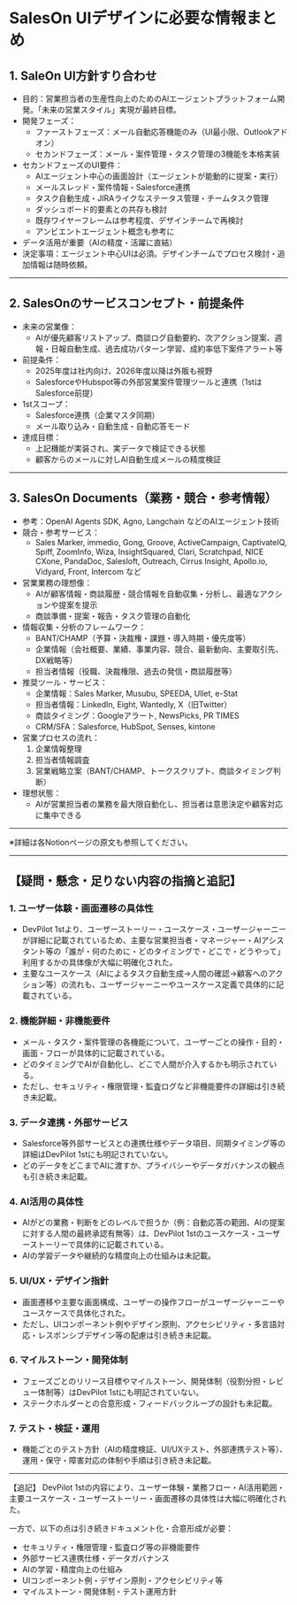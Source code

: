 # SalesOn UIデザインに必要な情報まとめ

## 1. SaleOn UI方針すり合わせ
- 目的：営業担当者の生産性向上のためのAIエージェントプラットフォーム開発。「未来の営業スタイル」実現が最終目標。
- 開発フェーズ：
  - ファーストフェーズ：メール自動応答機能のみ（UI最小限、Outlookアドオン）
  - セカンドフェーズ：メール・案件管理・タスク管理の3機能を本格実装
- セカンドフェーズのUI要件：
  - AIエージェント中心の画面設計（エージェントが能動的に提案・実行）
  - メールスレッド・案件情報・Salesforce連携
  - タスク自動生成・JIRAライクなステータス管理・チームタスク管理
  - ダッシュボード的要素との共存も検討
  - 既存ワイヤーフレームは参考程度、デザインチームで再検討
  - アンビエントエージェント概念も参考に
- データ活用が重要（AIの精度・活躍に直結）
- 決定事項：エージェント中心UIは必須。デザインチームでプロセス検討・追加情報は随時依頼。

---

## 2. SalesOnのサービスコンセプト・前提条件
- 未来の営業像：
  - AIが優先顧客リストアップ、商談ログ自動要約、次アクション提案、週報・日報自動生成、過去成功パターン学習、成約率低下案件アラート等
- 前提条件：
  - 2025年度は社内向け、2026年度以降は外販も視野
  - SalesforceやHubspot等の外部営業案件管理ツールと連携（1stはSalesforce前提）
- 1stスコープ：
  - Salesforce連携（企業マスタ同期）
  - メール取り込み・自動生成・自動応答モード
- 達成目標：
  - 上記機能が実装され、実データで検証できる状態
  - 顧客からのメールに対しAI自動生成メールの精度検証

---

## 3. SalesOn Documents（業務・競合・参考情報）
- 参考：OpenAI Agents SDK, Agno, Langchain などのAIエージェント技術
- 競合・参考サービス：
  - Sales Marker, immedio, Gong, Groove, ActiveCampaign, CaptivateIQ, Spiff, ZoomInfo, Wiza, InsightSquared, Clari, Scratchpad, NICE CXone, PandaDoc, Salesloft, Outreach, Cirrus Insight, Apollo.io, Vidyard, Front, Intercom など
- 営業業務の理想像：
  - AIが顧客情報・商談履歴・競合情報を自動収集・分析し、最適なアクションや提案を提示
  - 商談準備・提案・報告・タスク管理の自動化
- 情報収集・分析のフレームワーク：
  - BANT/CHAMP（予算・決裁権・課題・導入時期・優先度等）
  - 企業情報（会社概要、業績、事業内容、競合、最新動向、主要取引先、DX戦略等）
  - 担当者情報（役職、決裁権限、過去の発信・商談履歴等）
- 推奨ツール・サービス：
  - 企業情報：Sales Marker, Musubu, SPEEDA, Ullet, e-Stat
  - 担当者情報：LinkedIn, Eight, Wantedly, X（旧Twitter）
  - 商談タイミング：Googleアラート, NewsPicks, PR TIMES
  - CRM/SFA：Salesforce, HubSpot, Senses, kintone
- 営業プロセスの流れ：
  1. 企業情報整理
  2. 担当者情報調査
  3. 営業戦略立案（BANT/CHAMP、トークスクリプト、商談タイミング判断）
- 理想状態：
  - AIが営業担当者の業務を最大限自動化し、担当者は意思決定や顧客対応に集中できる

---

※詳細は各Notionページの原文も参照してください。 

---

## 【疑問・懸念・足りない内容の指摘と追記】

### 1. ユーザー体験・画面遷移の具体性
- DevPilot 1stより、ユーザーストーリー・ユースケース・ユーザージャーニーが詳細に記載されているため、主要な営業担当者・マネージャー・AIアシスタント等の「誰が・何のために・どのタイミングで・どこで・どうやって」利用するかの具体像が大幅に明確化された。
- 主要なユースケース（AIによるタスク自動生成→人間の確認→顧客へのアクション等）の流れも、ユーザージャーニーやユースケース定義で具体的に記載されている。

### 2. 機能詳細・非機能要件
- メール・タスク・案件管理の各機能について、ユーザーごとの操作・目的・画面・フローが具体的に記載されている。
- どのタイミングでAIが自動化し、どこで人間が介入するかも明示されている。
- ただし、セキュリティ・権限管理・監査ログなど非機能要件の詳細は引き続き未記載。

### 3. データ連携・外部サービス
- Salesforce等外部サービスとの連携仕様やデータ項目、同期タイミング等の詳細はDevPilot 1stにも明記されていない。
- どのデータをどこまでAIに渡すか、プライバシーやデータガバナンスの観点も引き続き未記載。

### 4. AI活用の具体性
- AIがどの業務・判断をどのレベルで担うか（例：自動応答の範囲、AIの提案に対する人間の最終承認有無等）は、DevPilot 1stのユースケース・ユーザーストーリーで具体的に記載されている。
- AIの学習データや継続的な精度向上の仕組みは未記載。

### 5. UI/UX・デザイン指針
- 画面遷移や主要な画面構成、ユーザーの操作フローがユーザージャーニーやユースケースで具体化された。
- ただし、UIコンポーネント例やデザイン原則、アクセシビリティ・多言語対応・レスポンシブデザイン等の配慮は引き続き未記載。

### 6. マイルストーン・開発体制
- フェーズごとのリリース目標やマイルストーン、開発体制（役割分担・レビュー体制等）はDevPilot 1stにも明記されていない。
- ステークホルダーとの合意形成・フィードバックループの設計も未記載。

### 7. テスト・検証・運用
- 機能ごとのテスト方針（AIの精度検証、UI/UXテスト、外部連携テスト等）、運用・保守・障害対応の体制や手順は引き続き未記載。

---

【追記】
DevPilot 1stの内容により、ユーザー体験・業務フロー・AI活用範囲・主要ユースケース・ユーザーストーリー・画面遷移の具体性は大幅に明確化された。

一方で、以下の点は引き続きドキュメント化・合意形成が必要：
- セキュリティ・権限管理・監査ログ等の非機能要件
- 外部サービス連携仕様・データガバナンス
- AIの学習・精度向上の仕組み
- UIコンポーネント例・デザイン原則・アクセシビリティ等
- マイルストーン・開発体制・テスト運用方針 